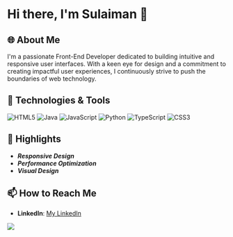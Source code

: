 # Hi there, I'm Sulaiman 👋

## 🌐 About Me
I'm a passionate Front-End Developer dedicated to building intuitive and responsive user interfaces. With a keen eye for design and a commitment to creating impactful user experiences, I continuously strive to push the boundaries of web technology.

## 🔧 Technologies & Tools

![HTML5](https://img.shields.io/badge/html5-%23E34F26.svg?style=for-the-badge&logo=html5&logoColor=white) ![Java](https://img.shields.io/badge/java-%23ED8B00.svg?style=for-the-badge&logo=openjdk&logoColor=white) ![JavaScript](https://img.shields.io/badge/javascript-%23323330.svg?style=for-the-badge&logo=javascript&logoColor=%23F7DF1E) ![Python](https://img.shields.io/badge/python-3670A0?style=for-the-badge&logo=python&logoColor=ffdd54) ![TypeScript](https://img.shields.io/badge/typescript-%23007ACC.svg?style=for-the-badge&logo=typescript&logoColor=white) ![CSS3](https://img.shields.io/badge/css3-%231572B6.svg?style=for-the-badge&logo=css3&logoColor=white)

## 🌟 Highlights

- ***Responsive Design***
- ***Performance Optimization***
- ***Visual Design***

## 📫 How to Reach Me

- **LinkedIn**: [My LinkedIn](https://www.linkedin.com/in/sulaiman-aziz/)

[![](https://visitcount.itsvg.in/api?id=Emonilo&icon=0&color=0)](https://visitcount.itsvg.in)

